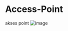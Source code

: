 # Access-Point
akses point
![image](https://github.com/firmansultoni/Access-Point/assets/113542409/d50543e3-a0d8-407c-ba1c-1cf0fe645224)
